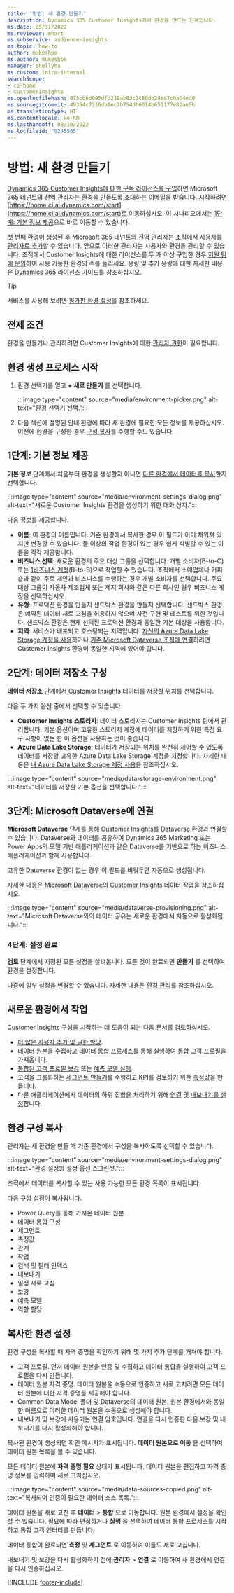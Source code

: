 ```yaml
---
title: '방법: 새 환경 만들기'
description: Dynamics 365 Customer Insights에서 환경을 만드는 단계입니다.
ms.date: 05/31/2022
ms.reviewer: mhart
ms.subservice: audience-insights
ms.topic: how-to
author: mukeshpo
ms.author: mukeshpo
manager: shellyha
ms.custom: intro-internal
searchScope:
- ci-home
- customerInsights
ms.openlocfilehash: 875cbbd095dfd239ab83c1c80db28ea7c0a04ed0
ms.sourcegitcommit: 49394c7216db1ec7b754db6014b651177e82ae5b
ms.translationtype: HT
ms.contentlocale: ko-KR
ms.lasthandoff: 08/10/2022
ms.locfileid: "9245565"
---
```

# <a name="how-to-create-a-new-environment"></a>방법: 새 환경 만들기

[Dynamics 365 Customer Insights에 대한 구독 라이선스를 구입](paid-license.md)하면 Microsoft 365 테넌트의 전역 관리자는 환경을 만들도록 초대하는 이메일을 받습니다. 시작하려면 [https://home.ci.ai.dynamics.com/start](https://home.ci.ai.dynamics.com/start)로 이동하십시오. 이 시나리오에서는 [1단계: 기본 정보 제공](#step-1-provide-basic-information)으로 바로 이동할 수 있습니다.

첫 번째 환경이 생성된 후 Microsoft 365 테넌트의 전역 관리자는 [조직에서 사용자를 관리자로 추가](permissions.md)할 수 있습니다. 앞으로 이러한 관리자는 사용자와 환경을 관리할 수 있습니다. 조직에서 Customer Insights에 대한 라이선스를 두 개 이상 구입한 경우 [지원 팀에 문의](https://go.microsoft.com/fwlink/?linkid=2079641)하여 사용 가능한 환경의 수를 늘리세요. 용량 및 추가 용량에 대한 자세한 내용은 [Dynamics 365 라이선스 가이드](https://go.microsoft.com/fwlink/?LinkId=866544)를 참조하십시오.

> [!TIP]
> 서비스를 사용해 보려면 [평가판 환경 설정](trial-signup.md)을 참조하세요.

## <a name="prerequisites"></a>전제 조건

환경을 만들거나 관리하려면 Customer Insights에 대한 [관리자 권한](permissions.md)이 필요합니다.

## <a name="start-the-environment-creation-process"></a>환경 생성 프로세스 시작

1. 환경 선택기를 열고 **+ 새로 만들기** 를 선택합니다.
  
   :::image type="content" source="media/environment-picker.png" alt-text="환경 선택기 선택.":::

1. 다음 섹션에 설명된 안내 환경에 따라 새 환경에 필요한 모든 정보를 제공하십시오. 이전에 환경을 구성한 경우 [구성 복사](#copy-the-environment-configuration)를 수행할 수도 있습니다.

## <a name="step-1-provide-basic-information"></a>1단계: 기본 정보 제공

**기본 정보** 단계에서 처음부터 환경을 생성할지 아니면 [다른 환경에서 데이터를 복사](#copy-the-environment-configuration)할지 선택합니다.

   :::image type="content" source="media/environment-settings-dialog.png" alt-text="새로운 Customer Insights 환경을 생성하기 위한 대화 상자.":::

다음 정보를 제공합니다.

- **이름**: 이 환경의 이름입니다. 기존 환경에서 복사한 경우 이 필드가 이미 채워져 있지만 변경할 수 있습니다. 둘 이상의 작업 환경이 있는 경우 쉽게 식별할 수 있는 이름을 각각 제공합니다.
- **비즈니스 선택**: 새로운 환경의 주요 대상 그룹을 선택합니다. 개별 소비자(B-to-C) 또는 [1비즈니스 계정](work-with-business-accounts.md)(B-to-B)으로 작업할 수 있습니다. 조직에서 소매업체나 커피숍과 같이 주로 개인과 비즈니스를 수행하는 경우 개별 소비자를 선택합니다. 주요 대상 그룹이 자동차 제조업체 또는 제지 회사와 같은 다른 회사인 경우 비즈니스 계정을 선택하십시오.
- **유형**: 프로덕션 환경을 만들지 샌드박스 환경을 만들지 선택합니다. 샌드박스 환경은 예약된 데이터 새로 고침을 허용하지 않으며 사전 구현 및 테스트를 위한 것입니다. 샌드박스 환경은 현재 선택된 프로덕션 환경과 동일한 기본 대상을 사용합니다.
- **지역**: 서비스가 배포되고 호스팅되는 지역입니다. [자신의 Azure Data Lake Storage 계정을 사용](own-data-lake-storage.md)하거나 [기존 Microsoft Dataverse 조직에 연결](customer-insights-dataverse.md)하려면 Customer Insights 환경이 동일한 지역에 있어야 합니다.

## <a name="step-2-configure-data-storage"></a>2단계: 데이터 저장소 구성

**데이터 저장소** 단계에서 Customer Insights 데이터를 저장할 위치를 선택합니다.

다음 두 가지 옵션 중에서 선택할 수 있습니다.

- **Customer Insights 스토리지**: 데이터 스토리지는 Customer Insights 팀에서 관리합니다. 기본 옵션이며 고유한 스토리지 계정에 데이터를 저장하기 위한 특정 요구 사항이 없는 한 이 옵션을 사용하는 것이 좋습니다.
- **Azure Data Lake Storage**: 데이터가 저장되는 위치를 완전히 제어할 수 있도록 데이터를 저장할 고유한 Azure Data Lake Storage 계정을 지정합니다. 자세한 내용은 [내 Azure Data Lake Storage 계정 사용](own-data-lake-storage.md)을 참조하십시오.

:::image type="content" source="media/data-storage-environment.png" alt-text="데이터를 저장할 기본 옵션을 선택합니다.":::

## <a name="step-3-connect-to-microsoft-dataverse"></a>3단계: Microsoft Dataverse에 연결

**Microsoft Dataverse** 단계를 통해 Customer Insights를 Dataverse 환경과 연결할 수 있습니다. Dataverse와 데이터를 공유하여 Dynamics 365 Marketing 또는 Power Apps의 모델 기반 애플리케이션과 같은 Dataverse를 기반으로 하는 비즈니스 애플리케이션과 함께 사용합니다.

고유한 Dataverse 환경이 없는 경우 이 필드를 비워두면 자동으로 생성됩니다.

자세한 내용은 [Microsoft Dataverse의 Customer Insights 데이터 작업](customer-insights-dataverse.md)을 참조하십시오.

:::image type="content" source="media/dataverse-provisioning.png" alt-text="Microsoft Dataverse와의 데이터 공유는 새로운 환경에서 자동으로 활성화됩니다.":::

### <a name="step-4-finalize-the-settings"></a>4단계: 설정 완료

**검토** 단계에서 지정된 모든 설정을 살펴봅니다. 모든 것이 완료되면 **만들기** 를 선택하여 환경을 설정합니다.

나중에 일부 설정을 변경할 수 있습니다. 자세한 내용은 [환경 관리](manage-environments.md)를 참조하십시오.

## <a name="work-with-your-new-environment"></a>새로운 환경에서 작업

Customer Insights 구성을 시작하는 데 도움이 되는 다음 문서를 검토하십시오.

- [더 많은 사용자 추가 및 권한 할당](permissions.md).
- [데이터 원본](data-sources.md)을 수집하고 [데이터 통합 프로세스](data-unification.md)를 통해 실행하여 [통합 고객 프로필](customer-profiles.md)을 가져옵니다.
- [통합된 고객 프로필 보강](enrichment-hub.md) 또는 [예측 모델 실행](predictions-overview.md).
- 고객을 그룹화하는 [세그먼트 만들기](segments.md)를 수행하고 KPI를 검토하기 위한 [측정값](measures.md)을 만듭니다.
- 다른 애플리케이션에서 데이터의 하위 집합을 처리하기 위해 [연결](connections.md) 및 [내보내기를 설정](export-destinations.md)합니다.

## <a name="copy-the-environment-configuration"></a>환경 구성 복사

관리자는 새 환경을 만들 때 기존 환경에서 구성을 복사하도록 선택할 수 있습니다.

:::image type="content" source="media/environment-settings-dialog.png" alt-text="환경 설정의 설정 옵션 스크린샷.":::

조직에서 데이터를 복사할 수 있는 사용 가능한 모든 환경 목록이 표시됩니다.

다음 구성 설정이 복사됩니다.

- Power Query를 통해 가져온 데이터 원본
- 데이터 통합 구성
- 세그먼트
- 측정값
- 관계
- 작업
- 검색 및 필터 인덱스
- 내보내기
- 일정 새로 고침
- 보강
- 예측 모델
- 역할 할당

## <a name="set-up-a-copied-environment"></a>복사한 환경 설정

환경 구성을 복사할 때 자격 증명을 확인하기 위해 몇 가지 추가 단계를 거쳐야 합니다.

- 고객 프로필. 먼저 데이터 원본을 인증 및 수집하고 데이터 통합을 실행하여 고객 프로필을 다시 만듭니다.
- 데이터 원본 자격 증명. 데이터 원본을 수동으로 인증하고 새로 고치려면 모든 데이터 원본에 대한 자격 증명을 제공해야 합니다.
- Common Data Model 폴더 및 Dataverse의 데이터 원본. 원본 환경에서와 동일한 이름으로 이러한 데이터 원본을 수동으로 생성해야 합니다.
- 내보내기 및 보강에 사용되는 연결 암호입니다. 연결을 다시 인증한 다음 보강 및 내보내기를 다시 활성화해야 합니다.

복사된 환경이 생성되면 확인 메시지가 표시됩니다. **데이터 원본으로 이동** 을 선택하여 데이터 원본 목록을 볼 수 있습니다.

모든 데이터 원본에 **자격 증명 필요** 상태가 표시됩니다. 데이터 원본을 편집하고 자격 증명 정보를 입력하여 새로 고치십시오.

:::image type="content" source="media/data-sources-copied.png" alt-text="복사되어 인증이 필요한 데이터 소스 목록.":::

데이터 원본을 새로 고친 후 **데이터** > **통합** 으로 이동합니다. 원본 환경에서 설정을 확인할 수 있습니다. 필요에 따라 편집하거나 **실행** 을 선택하여 데이터 통합 프로세스를 시작하고 통합 고객 엔터티를 만듭니다.

데이터 통합이 완료되면 **측정** 및 **세그먼트** 로 이동하여 이들도 새로 고칩니다.

내보내기 및 보강을 다시 활성화하기 전에 **관리자** > **연결** 로 이동하여 새 환경에서 연결을 다시 인증하십시오.

[!INCLUDE [footer-include](includes/footer-banner.md)]
